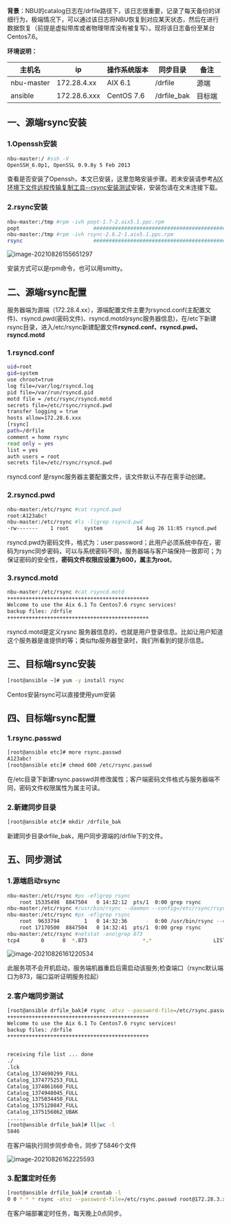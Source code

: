 **背景**：NBU的catalog日志在/drfile路径下，该日志很重要，记录了每天备份的详细行为，极端情况下，可以通过该日志将NBU恢复到对应某天状态，然后在进行数据恢复（前提是虚拟带库或者物理带库没有被复写）。现将该日志备份至某台Centos7.6。

**环境说明：**

| 主机名     | ip           | 操作系统版本 | 同步目录    | 备注   |
| ---------- | ------------ | ------------ | ----------- | ------ |
| nbu-master | 172.28.4.xx  | AIX 6.1      | /drfile     | 源端   |
| ansible    | 172.28.6.xxx | CentOS 7.6   | /drfile_bak | 目标端 |

## 一、源端rsync安装

### 1.Openssh安装

```bash
nbu-master:/ #ssh -V
OpenSSH_6.0p1, OpenSSL 0.9.8y 5 Feb 2013
```

查看是否安装了Openssh，本文已安装，这里忽略安装步骤。若未安装请参考[AIX环境下文件远程传输复制工具--rsync安装测试](https://blog.51cto.com/loong576/2445554)安装，安装包请在文末连接下载。

### 2.rsync安装

```bash
nbu-master:/tmp #rpm -ivh popt-1.7-2.aix5.1.ppc.rpm
popt                        ##################################################
nbu-master:/tmp #rpm -ivh rsync-2.6.2-1.aix5.1.ppc.rpm
rsync                       ##################################################
```

![image-20210826155651297](https://i.loli.net/2021/08/26/RUiFvexkIsQJnq8.png)

安装方式可以是rpm命令，也可以用smitty。

## 二、源端rsync配置

服务器端为源端（172.28.4.xx），源端配置文件主要为rsyncd.conf(主配置文件)、rsyncd.pwd(密码文件)、rsyncd.motd(rsync服务器信息)，在/etc下新建rsync目录，进入/etc/rsync新建配置文件**rsyncd.conf、rsyncd.pwd、rsyncd.motd**

### 1.rsyncd.conf

```bash
uid=root
gid=system
use chroot=true
log file=/var/log/rsyncd.log
pid file=/var/run/rsyncd.pid
motd file = /etc/rsync/rsyncd.motd
secrets file=/etc/rsync/rsyncd.pwd
transfer logging = true
hosts allow=172.28.6.xxx
[rsync]
path=/drfile
comment = home rsync 
read only = yes
list = yes 
auth users = root 
secrets file=/etc/rsync/rsyncd.pwd
```

rsyncd.conf 是rsync服务器主要配置文件，该文件默认不存在需手动创建。

### 2.rsyncd.pwd

```bash
nbu-master:/etc/rsync #cat rsyncd.pwd
root:A123abc!
nbu-master:/etc/rsync #ls -l|grep rsyncd.pwd
-rw-------    1 root     system           14 Aug 26 11:05 rsyncd.pwd
```

rsyncd.pwd为密码文件，格式为：user:password；此用户必须系统中存在，密码为rsync同步密码，可以与系统密码不同，服务器端与客户端保持一致即可；为保证密码的安全性，**密码文件权限应设置为600，属主为root**。

### 3.rsyncd.motd

```bash
nbu-master:/etc/rsync #cat rsyncd.motd
++++++++++++++++++++++++++++++++++++++++++++++
Welcome to use the Aix 6.1 To Centos7.6 rsync services!
backup files: /drfile
++++++++++++++++++++++++++++++++++++++++++++++
```

rsyncd.motd是定义rysnc 服务器信息的，也就是用户登录信息。比如让用户知道这个服务器是谁提供的等；类似ftp服务器登录时，我们所看到的提示信息。

## 三、目标端rsync安装

```bash
[root@ansible ~]# yum -y install rsync
```

Centos安装rsync可以直接使用yum安装

## 四、目标端rsync配置

### 1.rsync.passwd

```bash
[root@ansible etc]# more rsync.passwd 
A123abc!
[root@ansible etc]# chmod 600 /etc/rsync.passwd
```

在/etc目录下新建rsync.passwd并修改属性；客户端密码文件格式与服务器端不同，密码文件权限属性为属主可读。

### 2.新建同步目录

```bash
[root@ansible etc]# mkdir /drfile_bak
```

新建同步目录drfile_bak，用户同步源端的/drfile下的文件。

## 五、同步测试

### 1.源端启动rsync

```bash
nbu-master:/etc/rsync #ps -ef|grep rsync
    root 15335498  8847504   0 14:32:12  pts/1  0:00 grep rsync
nbu-master:/etc/rsync #/usr/bin/rsync --daemon --config=/etc/rsync/rsyncd.conf
nbu-master:/etc/rsync #ps -ef|grep rsync
    root  9633794        1   0 14:32:36      -  0:00 /usr/bin/rsync --daemon --config=/etc/rsync/rsyncd.conf
    root 17170500  8847504   0 14:32:41  pts/1  0:00 grep rsync
nbu-master:/etc/rsync #netstat -ano|grep 873
tcp4       0      0  *.873                  *.*                    LISTEN
```

![image-20210826161220534](https://i.loli.net/2021/08/26/cIYWHB6x2XGkSjR.png)

此服务项不会开机启动，服务端机器重启后需启动该服务;检查端口（rsync默认端口为873，端口监听证明服务拉起）

### 2.客户端同步测试

```bash
[root@ansible drfile_bak]# rsync -atvz --password-file=/etc/rsync.passwd root@172.28.3.xx::rsync /drfile_bak
++++++++++++++++++++++++++++++++++++++++++++++
Welcome to use the Aix 6.1 To Centos7.6 rsync services!
backup files: /drfile
++++++++++++++++++++++++++++++++++++++++++++++


receiving file list ... done
./
.lck
Catalog_1374690299_FULL
Catalog_1374775253_FULL
Catalog_1374861660_FULL
Catalog_1374948045_FULL
Catalog_1375034450_FULL
Catalog_1375120847_FULL
Catalog_1375156862_UBAK
......
[root@ansible drfile_bak]# ll|wc -l
5846
```

在客户端执行同步同步命令，同步了5846个文件

![image-20210826162225593](https://i.loli.net/2021/08/26/ZXCDPqN8pkL7QKu.png)

### 3.配置定时任务

```bash
[root@ansible drfile_bak]# crontab -l
0 0 * * * rsync -atvz --password-file=/etc/rsync.passwd root@172.28.3.xx::rsync /drfile_bak >>/drfile_bak/rsync.log
```

在客户端部署定时任务，每天晚上0点同步。
